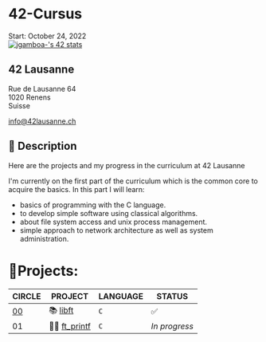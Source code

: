 # 42-Cursus
Start: October 24, 2022  
[![jgamboa-'s 42 stats](https://badge42.vercel.app/api/v2/clabd757901060fjsqiusbo7e/stats?cursusId=21&coalitionId=191)](https://github.com/JaeSeoKim/badge42)




## 42 Lausanne
Rue de Lausanne 64  
1020 Renens  
Suisse

info@42lausanne.ch

## **📄 Description**

Here are the projects and my progress in the curriculum at 42 Lausanne

I'm currently on the first part of the curriculum which is the common core to acquire the basics.
In this part I will learn:

- basics of programming with the C language.
- to develop simple software using classical algorithms.
- about file system access and unix process management.
- simple approach to network architecture as well as system administration.

# 📑Projects:
| CIRCLE | PROJECT | LANGUAGE | STATUS |  
|--|--|--|--|
| [00](https://github.com/JayGamb/42-Cursus/tree/master/c00) | 📚 [libft](https://github.com/JayGamb/42-Cursus/tree/master/c00/libft) | ```C``` | ✅ |
| 01 | ✍🏼 [ft_printf](https://github.com/JayGamb/42-Cursus/tree/master/c01/ft_printf) | ```C``` | _In progress_ |
